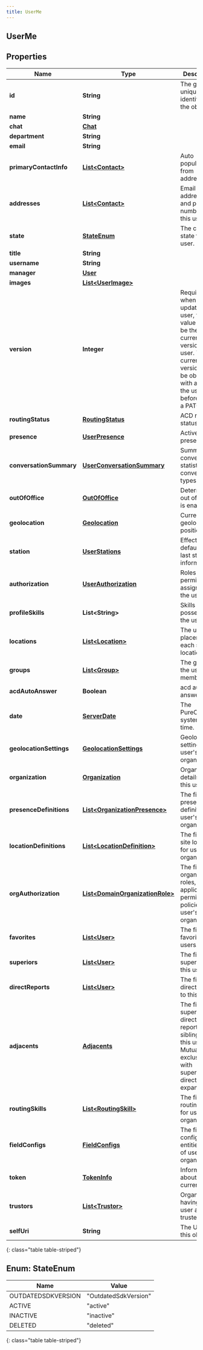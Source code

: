 ```yaml
---
title: UserMe
---
```

## UserMe


## Properties

| Name | Type | Description | Notes |
| ------------ | ------------- | ------------- | ------------- |
| **id** | **String** | The globally unique identifier for the object. |  [optional] |
| **name** | **String** |  |  [optional] |
| **chat** | [**Chat**](Chat.html) |  |  [optional] |
| **department** | **String** |  |  [optional] |
| **email** | **String** |  |  [optional] |
| **primaryContactInfo** | [**List&lt;Contact&gt;**](Contact.html) | Auto populated from addresses. |  [optional] |
| **addresses** | [**List&lt;Contact&gt;**](Contact.html) | Email addresses and phone numbers for this user |  [optional] |
| **state** | [**StateEnum**](#StateEnum) | The current state for this user. |  [optional] |
| **title** | **String** |  |  [optional] |
| **username** | **String** |  |  [optional] |
| **manager** | [**User**](User.html) |  |  [optional] |
| **images** | [**List&lt;UserImage&gt;**](UserImage.html) |  |  [optional] |
| **version** | **Integer** | Required when updating a user, this value should be the current version of the user.  The current version can be obtained with a GET on the user before doing a PATCH. |  |
| **routingStatus** | [**RoutingStatus**](RoutingStatus.html) | ACD routing status |  [optional] |
| **presence** | [**UserPresence**](UserPresence.html) | Active presence |  [optional] |
| **conversationSummary** | [**UserConversationSummary**](UserConversationSummary.html) | Summary of conversion statistics for conversation types. |  [optional] |
| **outOfOffice** | [**OutOfOffice**](OutOfOffice.html) | Determine if out of office is enabled |  [optional] |
| **geolocation** | [**Geolocation**](Geolocation.html) | Current geolocation position |  [optional] |
| **station** | [**UserStations**](UserStations.html) | Effective, default, and last station information |  [optional] |
| **authorization** | [**UserAuthorization**](UserAuthorization.html) | Roles and permissions assigned to the user |  [optional] |
| **profileSkills** | **List&lt;String&gt;** | Skills possessed by the user |  [optional] |
| **locations** | [**List&lt;Location&gt;**](Location.html) | The user placement at each site location. |  [optional] |
| **groups** | [**List&lt;Group&gt;**](Group.html) | The groups the user is a member of |  [optional] |
| **acdAutoAnswer** | **Boolean** | acd auto answer |  [optional] |
| **date** | [**ServerDate**](ServerDate.html) | The PureCloud system date time. |  [optional] |
| **geolocationSettings** | [**GeolocationSettings**](GeolocationSettings.html) | Geolocation settings for user&#39;s organization. |  [optional] |
| **organization** | [**Organization**](Organization.html) | Organization details for this user. |  [optional] |
| **presenceDefinitions** | [**List&lt;OrganizationPresence&gt;**](OrganizationPresence.html) | The first 100 presence definitions for user&#39;s organization. |  [optional] |
| **locationDefinitions** | [**List&lt;LocationDefinition&gt;**](LocationDefinition.html) | The first 100 site locations for user&#39;s organization |  [optional] |
| **orgAuthorization** | [**List&lt;DomainOrganizationRole&gt;**](DomainOrganizationRole.html) | The first 100 organization roles, with applicable permission policies, for user&#39;s organization. |  [optional] |
| **favorites** | [**List&lt;User&gt;**](User.html) | The first 50 favorited users. |  [optional] |
| **superiors** | [**List&lt;User&gt;**](User.html) | The first 50 superiors of this user. |  [optional] |
| **directReports** | [**List&lt;User&gt;**](User.html) | The first 50 direct reports to this user. |  [optional] |
| **adjacents** | [**Adjacents**](Adjacents.html) | The first 50 superiors, direct reports, and siblings of this user. Mutually exclusive with superiors and direct reports expands. |  [optional] |
| **routingSkills** | [**List&lt;RoutingSkill&gt;**](RoutingSkill.html) | The first 50 routing skills for user&#39;s organizations |  [optional] |
| **fieldConfigs** | [**FieldConfigs**](FieldConfigs.html) | The field config for all entities types of user&#39;s organization |  [optional] |
| **token** | [**TokenInfo**](TokenInfo.html) | Information about the current token |  [optional] |
| **trustors** | [**List&lt;Trustor&gt;**](Trustor.html) | Organizations having this user as a trustee |  [optional] |
| **selfUri** | **String** | The URI for this object |  [optional] |
{: class="table table-striped"}


<a name="StateEnum"></a>

## Enum: StateEnum

| Name | Value |
| ---- | ----- |
| OUTDATEDSDKVERSION | &quot;OutdatedSdkVersion&quot; |
| ACTIVE | &quot;active&quot; |
| INACTIVE | &quot;inactive&quot; |
| DELETED | &quot;deleted&quot; |
{: class="table table-striped"}


